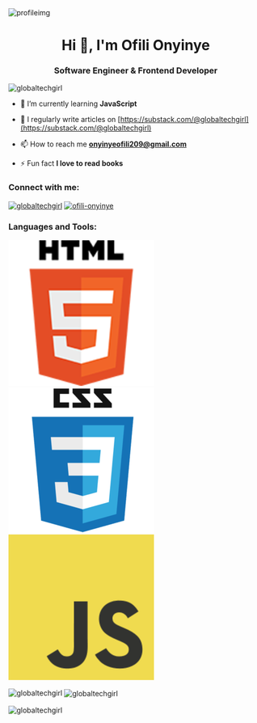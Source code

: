 <img alt="profileimg" src="https://s3.amazonaws.com/shecodesio-production/uploads/files/000/144/060/original/Beige_and_Brown_Minimalist_Fashion_Designer_Twitter_Header.png?1726616758">

<h1 align="center">Hi 👋, I'm Ofili Onyinye</h1>
<h3 align="center">Software Engineer & Frontend Developer</h3>

<p align="left"> <img src="https://komarev.com/ghpvc/?username=globaltechgirl&label=Profile%20views&color=0e75b6&style=flat" alt="globaltechgirl" /> </p>

- 🌱 I’m currently learning **JavaScript**

- 📝 I regularly write articles on [https://substack.com/@globaltechgirl](https://substack.com/@globaltechgirl)

- 📫 How to reach me **onyinyeofili209@gmail.com**

- ⚡ Fun fact **I love to read books**

<h3 align="left">Connect with me:</h3>
<p align="left">
<a href="https://twitter.com/globaltechgirl" target="blank"><img align="center" src="https://raw.githubusercontent.com/rahuldkjain/github-profile-readme-generator/master/src/images/icons/Social/twitter.svg" alt="globaltechgirl" height="30" width="40" /></a>
<a href="https://linkedin.com/in/ofili-onyinye" target="blank"><img align="center" src="https://raw.githubusercontent.com/rahuldkjain/github-profile-readme-generator/master/src/images/icons/Social/linked-in-alt.svg" alt="ofili-onyinye" height="30" width="40" /></a>
</p>

<h3 align="left">Languages and Tools:</h3>
<p align="left"> <img alt="HTML" src="https://raw.githubusercontent.com/github/explore/80688e429a7d4ef2fca1e82350fe8e3517d3494d/topics/html/html.png?size=48"> <img alt="CSS" src="https://raw.githubusercontent.com/github/explore/80688e429a7d4ef2fca1e82350fe8e3517d3494d/topics/css/css.png?size=48"> <img alt="JavaScript" src="https://raw.githubusercontent.com/github/explore/80688e429a7d4ef2fca1e82350fe8e3517d3494d/topics/javascript/javascript.png?size=48"> </p>

<p><img align="left" src="https://github-readme-stats.vercel.app/api/top-langs?username=globaltechgirl&show_icons=true&locale=en&layout=compact" alt="globaltechgirl" /></p>

<p>&nbsp;<img align="center" src="https://github-readme-stats.vercel.app/api?username=globaltechgirl&show_icons=true&locale=en" alt="globaltechgirl" /></p>

<p><img align="center" src="https://github-readme-streak-stats.herokuapp.com/?user=globaltechgirl&" alt="globaltechgirl" /></p>
